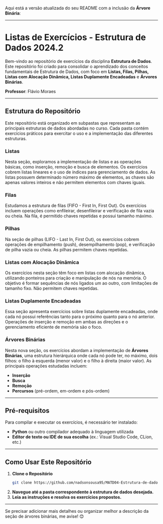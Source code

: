 Aqui está a versão atualizada do seu README com a inclusão da **Árvore Binária**:  

---

# **Listas de Exercícios - Estrutura de Dados 2024.2**  

Bem-vindo ao repositório de exercícios da disciplina **Estrutura de Dados**. Este repositório foi criado para consolidar o aprendizado dos conceitos fundamentais de Estrutura de Dados, com foco em **Listas, Filas, Pilhas, Listas com Alocação Dinâmica, Listas Duplamente Encadeadas** e **Árvores Binárias**.  

**Professor**: Flávio Moraes  

---

## **Estrutura do Repositório**  

Este repositório está organizado em subpastas que representam as principais estruturas de dados abordadas no curso. Cada pasta contém exercícios práticos para exercitar o uso e a implementação das diferentes estruturas.  

### **Listas**  
Nesta seção, exploramos a implementação de listas e as operações básicas, como inserção, remoção e busca de elementos. Os exercícios cobrem listas lineares e o uso de índices para gerenciamento de dados. As listas possuem determinado número máximo de elementos, as chaves são apenas valores inteiros e não permitem elementos com chaves iguais.  

### **Filas**  
Estudamos a estrutura de filas (FIFO - First In, First Out). Os exercícios incluem operações como enfileirar, desenfileirar e verificação de fila vazia ou cheia. Na fila, é permitido chaves repetidas e possui tamanho máximo.  

### **Pilhas**  
Na seção de pilhas (LIFO - Last In, First Out), os exercícios cobrem operações de empilhamento (push), desempilhamento (pop), e verificação de pilha vazia ou cheia. As pilhas permitem chaves repetidas.  

### **Listas com Alocação Dinâmica**  
Os exercícios nesta seção têm foco em listas com alocação dinâmica, utilizando ponteiros para criação e manipulação de nós na memória. O objetivo é formar sequências de nós ligados um ao outro, com limitações de tamanho fixo. Não permitem chaves repetidas.  

### **Listas Duplamente Encadeadas**  
Essa seção apresenta exercícios sobre listas duplamente encadeadas, onde cada nó possui referências tanto para o próximo quanto para o nó anterior. Operações de inserção e remoção em ambas as direções e o gerenciamento eficiente de memória são o foco.  

### **Árvores Binárias**  
Nesta nova seção, os exercícios abordam a implementação de **Árvores Binárias**, uma estrutura hierárquica onde cada nó pode ter, no máximo, dois filhos: o filho à esquerda (menor valor) e o filho à direita (maior valor). As principais operações estudadas incluem:  
- **Inserção**  
- **Busca**  
- **Remoção**  
- **Percursos** (pré-ordem, em-ordem e pós-ordem)  
---

## **Pré-requisitos**  

Para compilar e executar os exercícios, é necessário ter instalado:  
- **Python** ou outro compilador adequado à linguagem utilizada  
- **Editor de texto ou IDE de sua escolha** (ex.: Visual Studio Code, CLion, etc.)  

---

## **Como Usar Este Repositório**  

1. **Clone o Repositório**  
   ```bash
   git clone https://github.com/nadsonsousa95/MATD04-Estrutura-de-dados-listas.git
   ```  
2. **Navegue até a pasta correspondente à estrutura de dados desejada.**  
3. **Leia as instruções e resolva os exercícios propostos.**  

---

Se precisar adicionar mais detalhes ou organizar melhor a descrição da seção de árvores binárias, me avise! 😊
